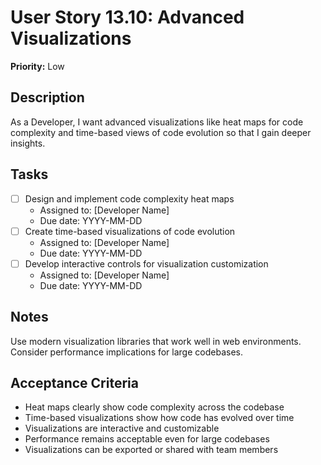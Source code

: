 # User Story 13.10: Advanced Visualizations

**Priority:** Low

## Description
As a Developer, I want advanced visualizations like heat maps for code complexity and time-based views of code evolution so that I gain deeper insights.

## Tasks
- [ ] Design and implement code complexity heat maps
  - Assigned to: [Developer Name]
  - Due date: YYYY-MM-DD
- [ ] Create time-based visualizations of code evolution
  - Assigned to: [Developer Name]
  - Due date: YYYY-MM-DD
- [ ] Develop interactive controls for visualization customization
  - Assigned to: [Developer Name]
  - Due date: YYYY-MM-DD

## Notes
Use modern visualization libraries that work well in web environments. Consider performance implications for large codebases.

## Acceptance Criteria
- Heat maps clearly show code complexity across the codebase
- Time-based visualizations show how code has evolved over time
- Visualizations are interactive and customizable
- Performance remains acceptable even for large codebases
- Visualizations can be exported or shared with team members